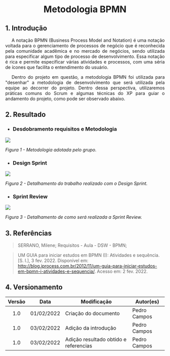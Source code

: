 # <center> Metodologia BPMN

## 1. Introdução

<p style="text-indent: 20px; text-align: justify">
A notação BPMN (Business Process Model and Notation) é uma notação voltada para o gerenciamento de processos de negócio que é reconhecida pela comunidade acadêmica e no mercado de negócios, sendo utilizada para especificar algum tipo de processo de desenvolvimento. Essa notação é rica e permite especificar várias atividades e processos, com uma séria de ícones que facilita o entendimento do usuário.
</p>

<p style="text-indent: 20px; text-align: justify">
Dentro do projeto em questão, a metodologia BPMN foi utilizada para "desenhar" a metodologia de desenvolvimento que será utilizada pela equipe ao decorrer do projeto. Dentro dessa perspectiva, utilizaremos práticas comuns do Scrum e algumas técnicas do XP para guiar o andamento do projeto, como pode ser observado abaixo. 
</p>

## 2. Resultado

* ### Desdobramento requisitos e Metodologia 

<img src='assets/images/BPMN1.png' width=auto height=auto>

_Figura 1 - Metodologia adotada pelo grupo._

* ### Design Sprint

<img src='assets/images/BPMN2.png' width=auto height=auto>

_Figura 2 - Detalhamento do trabalho realizado com o Design Sprint._

* ### Sprint Review

<img src='assets/images/BPMN3.png' width=auto height=auto>

_Figura 3 - Detalhamento de como será realizada a Sprint Review._

## 3. Referências

> SERRANO, Milene; Requisitos - Aula -  DSW - BPMN;

>UM GUIA para iniciar estudos em BPMN (I): Atividades e sequência. [S. l.], 3 fev. 2022. Disponível em: http://blog.iprocess.com.br/2012/11/um-guia-para-iniciar-estudos-em-bpmn-i-atividades-e-sequencia/. Acesso em: 2 fev. 2022.

## 4. Versionamento

| Versão | Data       | Modificação          | Autor(es)        |
| :----: | ---------- | -------------------- | ---------------- |
|  1.0   | 01/02/2022 | Criação do documento | Pedro Campos     |
|  1.0   | 03/02/2022 | Adição da introdução | Pedro Campos     |
|  1.0   | 03/02/2022 | Adição resultado obtido e referencias | Pedro Campos   |